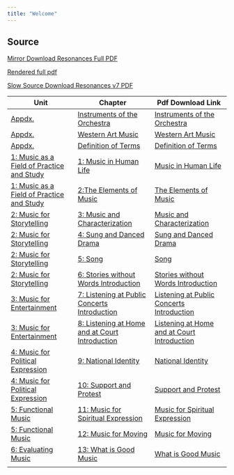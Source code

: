 ```yaml
---
title: "Welcome"
---
```

## Source

[Mirror Download Resonances Full PDF](resonance-v7.pdf)

[Rendered full pdf](book)

[Slow Source Download Resonances v7 PDF](https://web.ung.edu/media/university-press/Resonances-v7.pdf?t=1739240426269)

| Unit                                                | Chapter                                                                                               | Pdf Download Link                                                                                             |
|-----------------------------------------------------|-------------------------------------------------------------------------------------------------------|---------------------------------------------------------------------------------------------------------------|
| [Appdx.](appendices)                                | [Instruments of the Orchestra](appendices/#instruments-of-the-orchestra)                              | [Instruments of the Orchestra](Appendices_Instruments_of_the_Orchestra.pdf)                                   |
| [Appdx.](appendices)                                | [Western Art Music](appendices/#western-art-music)                                                    | [Western Art Music](Appendices_Western_Art_Music.pdf)                                                         |
| [Appdx.](appendices)                                | [Definition of Terms](appendices/#definition-of-terms)                                                | [Definition of Terms](Appendices_Definition_of_Terms.pdf)                                                     |
| [1: Music as a Field of Practice and Study](unit_1) | [1: Music in Human Life](unit_1/#music-in-human-life)                                                 | [Music in Human Life](Unit1_Chapter1_Music_in_Human_Life.pdf)                                                 |
| [1: Music as a Field of Practice and Study](unit_1) | [2:The Elements of Music](unit_1/#the-elements-of-music)                                              | [The Elements of Music](Unit1_Chapter2_The_Elements_of_Music.pdf)                                             |
| [2: Music for Storytelling](unit_2)                 | [3: Music and Characterization](unit_2/#music-and-characterization)                                   | [Music and Characterization](Unit2_Chapter3_Music_and_Characterization.pdf)                                   |
| [2: Music for Storytelling](unit_2)                 | [4: Sung and Danced Drama](unit_2/#sung-and-danced-drama)                                             | [Sung and Danced Drama](Unit2_Chapter4_Sung_and_Danced_Drama.pdf)                                             |
| [2: Music for Storytelling](unit_2)                 | [5: Song](unit_2/#song)                                                                               | [Song](Unit2_Chapter5_Song.pdf)                                                                               |
| [2: Music for Storytelling](unit_2)                 | [6: Stories without Words Introduction](unit_2/#stories-without-words-introduction)                   | [Stories without Words Introduction](Unit2_Chapter6_Stories_without_Words_Introduction.pdf)                   |
| [3: Music for Entertainment](unit_3)                | [7: Listening at Public Concerts Introduction](unit_3/#listening-at-public-concerts-introduction)     | [Listening at Public Concerts Introduction](Unit3_Chapter7_Listening_at_Public_Concerts_Introduction.pdf)     |
| [3: Music for Entertainment](unit_3)                | [8: Listening at Home and at Court Introduction](unit_3/#listening-at-home-and-at-court-introduction) | [Listening at Home and at Court Introduction](Unit3_Chapter8_Listening_at_Home_and_at_Court_Introduction.pdf) |
| [4: Music for Political Expression](unit_4)         | [9: National Identity](unit_4/#national-identity)                                                     | [National Identity](Unit4_Chapter9_National_Identity.pdf)                                                     |
| [4: Music for Political Expression](unit_4)         | [10: Support and Protest](unit_4/#support-and-protest)                                                | [Support and Protest](Unit4_Chapter10_Support_and_Protest.pdf)                                                |
| [5: Functional Music](unit_5)                       | [11: Music for Spiritual Expression](unit_5/#music-for-spiritual-expression)                          | [Music for Spiritual Expression](Unit5_Chapter11_Music_for_Spiritual_Expression.pdf)                          |
| [5: Functional Music](unit_5)                       | [12: Music for Moving](unit_5/#music-for-moving)                                                      | [Music for Moving](Unit5_Chapter12_Music_for_Moving.pdf)                                                      |
| [6: Evaluating Music](unit_6)                       | [13: What is Good Music](unit_6/#what-is-good-music)                                                  | [What is Good Music](Unit6_Chapter13_What_is_Good_Music.pdf)                                                  |
|                                                     |                                                                                                       |                                                                                                               |


